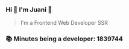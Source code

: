 ### Hi 👋 I&#39;m Juani 🦁

> I&#39;m a Frontend Web Developer SSR

### 📚 Minutes being a developer: 1839744
